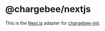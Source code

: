 # @chargebee/nextjs

This is the [Next.js](http://nextjs.org) adapter for [chargebee-init](https://www.npmjs.com/package/chargebee-init).
